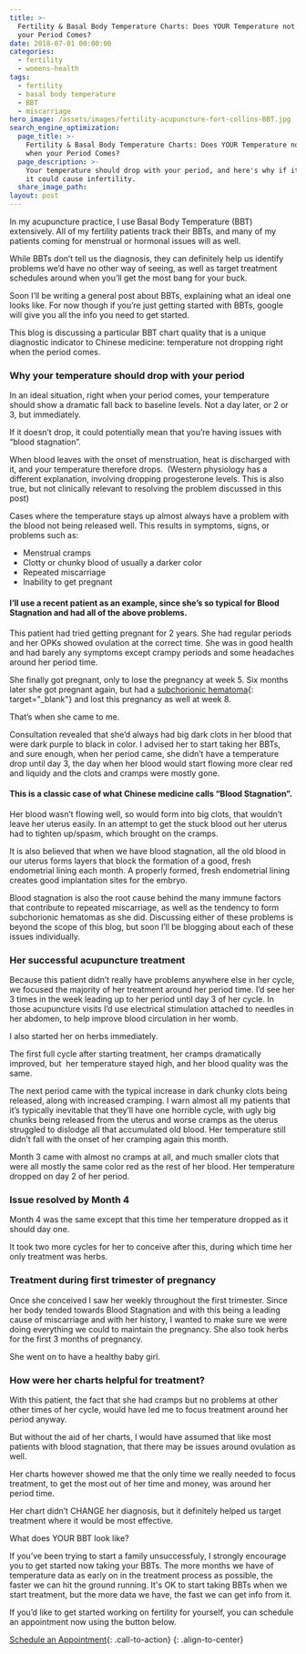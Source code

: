 ```yaml
---
title: >-
  Fertility & Basal Body Temperature Charts: Does YOUR Temperature not Drop when
  your Period Comes?
date: 2018-07-01 00:00:00
categories:
  - fertility
  - womens-health
tags:
  - fertility
  - basal body temperature
  - BBT
  - miscarriage
hero_image: /assets/images/fertility-acupuncture-fort-collins-BBT.jpg
search_engine_optimization:
  page_title: >-
    Fertility & Basal Body Temperature Charts: Does YOUR Temperature not Drop
    when your Period Comes?
  page_description: >-
    Your temperature should drop with your period, and here's why if it doesn't,
    it could cause infertility.
  share_image_path:
layout: post
---
```


In my acupuncture practice, I use Basal Body Temperature (BBT) extensively. All of my fertility patients track their BBTs, and many of my patients coming for menstrual or hormonal issues will as well.

While BBTs don’t tell us the diagnosis, they can definitely help us identify problems we’d have no other way of seeing, as well as target treatment schedules around when you’ll get the most bang for your buck.

Soon I’ll be writing a general post about BBTs, explaining what an ideal one looks like. For now though if you’re just getting started with BBTs, google will give you all the info you need to get started.

This blog is discussing a particular BBT chart quality that is a unique diagnostic indicator to Chinese medicine: temperature not dropping right when the period comes.

### Why your temperature should drop with your period

In an ideal situation, right when your period comes, your temperature should show a dramatic fall back to baseline levels. Not a day later, or 2 or 3, but immediately.

If it doesn’t drop, it could potentially mean that you’re having issues with “blood stagnation”.

When blood leaves with the onset of menstruation, heat is discharged with it, and your temperature therefore drops. &nbsp;(Western physiology has a different explanation, involving dropping progesterone levels. This is also true, but not clinically relevant to resolving the problem discussed in this post)

Cases where the temperature stays up almost always have a problem with the blood not being released well. This results in symptoms, signs, or problems such as:

* Menstrual cramps
* Clotty or chunky blood of usually a darker color
* Repeated miscarriage
* Inability to get pregnant

#### I’ll use a recent patient as an example, since she’s so typical for Blood Stagnation and had all of the above problems.

This patient had tried getting pregnant for 2 years. She had regular periods and her OPKs showed ovulation at the correct time. She was in good health and had barely any symptoms except crampy periods and some headaches around her period time.&nbsp;

She finally got pregnant, only to lose the pregnancy at week 5. Six months later she got pregnant again, but had a [subchorionic hematoma](https://emedicine.medscape.com/article/404971-overview){: target="_blank"} and lost this pregnancy as well at week 8.

That’s when she came to me.

Consultation revealed that she’d always had big dark clots in her blood that were dark purple to black in color. I advised her to start taking her BBTs, and sure enough, when her period came, she didn’t have a temperature drop until day 3, the day when her blood would start flowing more clear red and liquidy and the clots and cramps were mostly gone.

#### This is a classic case of what Chinese medicine calls “Blood Stagnation”. &nbsp;

Her blood wasn’t flowing well, so would form into big clots, that wouldn’t leave her uterus easily. In an attempt to get the stuck blood out her uterus had to tighten up/spasm, which brought on the cramps.

It is also believed that when we have blood stagnation, all the old blood in our uterus forms layers that block the formation of a good, fresh endometrial lining each month. A properly formed, fresh endometrial lining creates good implantation sites for the embryo.

Blood stagnation is also the root cause behind the many immune factors that contribute to repeated miscarriage, as well as the tendency to form subchorionic hematomas as she did. Discussing either of these problems is beyond the scope of this blog, but soon I’ll be blogging about each of these issues individually.

### Her successful acupuncture treatment

Because this patient didn’t really have problems anywhere else in her cycle, we focused the majority of her treatment around her period time. I’d see her 3 times in the week leading up to her period until day 3 of her cycle. In those acupuncture visits I’d use electrical stimulation attached to needles in her abdomen, to help improve blood circulation in her womb.

I also started her on herbs immediately.

The first full cycle after starting treatment, her cramps dramatically improved, but&nbsp; her temperature stayed high, and her blood quality was the same.

The next period came with the typical increase in dark chunky clots being released, along with increased cramping. I warn almost all my patients that it’s typically inevitable that they’ll have one horrible cycle, with ugly big chunks being released from the uterus and worse cramps as the uterus struggled to dislodge all that accumulated old blood. Her temperature still didn’t fall with the onset of her cramping again this month.

Month 3 came with almost no cramps at all, and much smaller clots that were all mostly the same color red as the rest of her blood. Her temperature dropped on day 2 of her period.

### Issue resolved by Month 4

Month 4 was the same except that this time her temperature dropped as it should day one.

It took two more cycles for her to conceive after this, during which time her only treatment was herbs.

### Treatment during first trimester of pregnancy

Once she conceived I saw her weekly throughout the first trimester. Since her body tended towards Blood Stagnation and with this being a leading cause of miscarriage and with her history, I wanted to make sure we were doing everything we could to maintain the pregnancy. She also took herbs for the first 3 months of pregnancy.

She went on to have a healthy baby girl.

### How were her charts helpful for treatment?

With this patient, the fact that she had cramps but no problems at other other times of her cycle, would have led me to focus treatment around her period anyway.

But without the aid of her charts, I would have assumed that like most patients with blood stagnation, that there may be issues around ovulation as well.

Her charts however showed me that the only time we really needed to focus treatment, to get the most out of her time and money, was around her period time.

Her chart didn’t CHANGE her diagnosis, but it definitely helped us target treatment where it would be most effective.

What does YOUR BBT look like?

If you’ve been trying to start a family unsuccessfuly, I strongly encourage you to get started now taking your BBTs. The more months we have of temperature data as early on in the treatment process as possible, the faster we can hit the ground running. It's OK to start taking BBTs when we start treatment, but the more data we have, the fast we can get info from it.

If you’d like to get started working on fertility for yourself, you can schedule an appointment now using the button below.

[Schedule an Appointment](/make-an-appointment/){: .call-to-action}
{: .align-to-center}